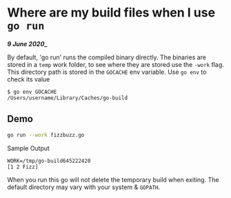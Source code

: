 # Where are my build files when I use `go run`
**_9 June 2020__**

By default, 'go run' runs the compiled binary directly.
The binaries are stored in a `temp` work folder, to see where they are stored use the `-work` flag. This directory path is stored in the `GOCACHE` env variable.
Use `go env` to check its value
```
$ go env GOCACHE
/Users/username/Library/Caches/go-build
```

## Demo

```bash
go run --work fizzbuzz.go
```

Sample Output

```
WORK=/tmp/go-build645222420
[1 2 Fizz]
```

When you run this go will not delete the temporary build when exiting.
The default directory may vary with your system & `GOPATH`.
